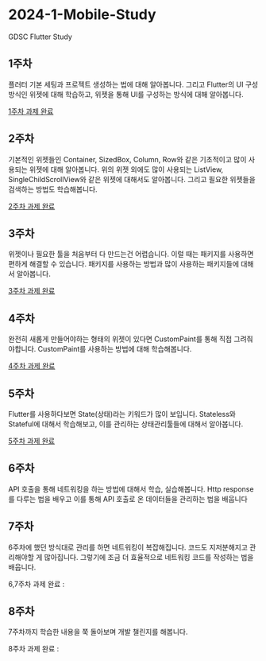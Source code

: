 # 2024-1-Mobile-Study
GDSC Flutter Study

## 1주차

플러터 기본 세팅과 프로젝트 생성하는 법에 대해 알아봅니다. 그리고 Flutter의 UI 구성 방식인 위젯에 대해 학습하고,  위젯을 통해 UI를 구성하는 방식에 대해 알아봅니다.

[1주차 과제 완료](https://librarywon.notion.site/1-06e982e7ce9f48358602e46cdba110d1?pvs=4)

## 2주차

기본적인 위젯들인 Container, SizedBox, Column, Row와 같은 기초적이고 많이 사용되는 위젯에 대해 알아봅니다.
위의 위젯 외에도 많이 사용되는 ListView, SingleChildScrollView와 같은 위젯에 대해서도 알아봅니다.
그리고 필요한 위젯들을 검색하는 방법도 학습해봅니다.

[2주차 과제 완료](https://librarywon.notion.site/2-21ef772606614aae85ccda58d21a816f?pvs=4)

## 3주차

위젯이나 필요한 툴을 처음부터 다 만드는건 어렵습니다. 이럴 때는 패키지를 사용하면 편하게 해결할 수 있습니다. 패키지를 사용하는 방법과 많이 사용하는 패키지들에 대해서 알아봅니다.

[3주차 과제 완료](https://librarywon.notion.site/3-a8d4fb56d7b34abeb37f111505db2962?pvs=4)

## 4주차

완전히 새롭게 만들어야하는 형태의 위젯이 있다면 CustomPaint를 통해 직접 그려줘야합니다. CustomPaint를 사용하는 방법에 대해 학습해봅니다.

[4주차 과제 완료](https://librarywon.notion.site/4-5a650fed31f54118886a16612a12d357?pvs=4)

## 5주차

Flutter를 사용하다보면 State(상태)라는 키워드가 많이 보입니다. Stateless와 Stateful에 대해서 학습해보고, 이를 관리하는 상태관리툴들에 대해서 알아봅니다.

[5주차 과제 완료](https://librarywon.notion.site/5-bfadd04fdd17449f98a2dd1120aaffe1?pvs=4)

## 6주차

API 호출을 통해 네트워킹을 하는 방법에 대해서 학습, 실습해봅니다.
Http response를 다루는 법을 배우고 이를 통해 API 호출로 온 데이터들을 관리하는 법을 배웁니다

## 7주차

6주차에 했던 방식대로 관리를 하면 네트워킹이 복잡해집니다. 코드도 지저분해지고 관리해야할 게 많아집니다. 그렇기에 조금 더 효율적으로 네트워킹 코드를 작성하는 법을 배웁니다.

6,7주차 과제 완료 :

## 8주차

7주차까지 학습한 내용을 쭉 돌아보며 개발 챌린지를 해봅니다.

8주차 과제 완료 : 

